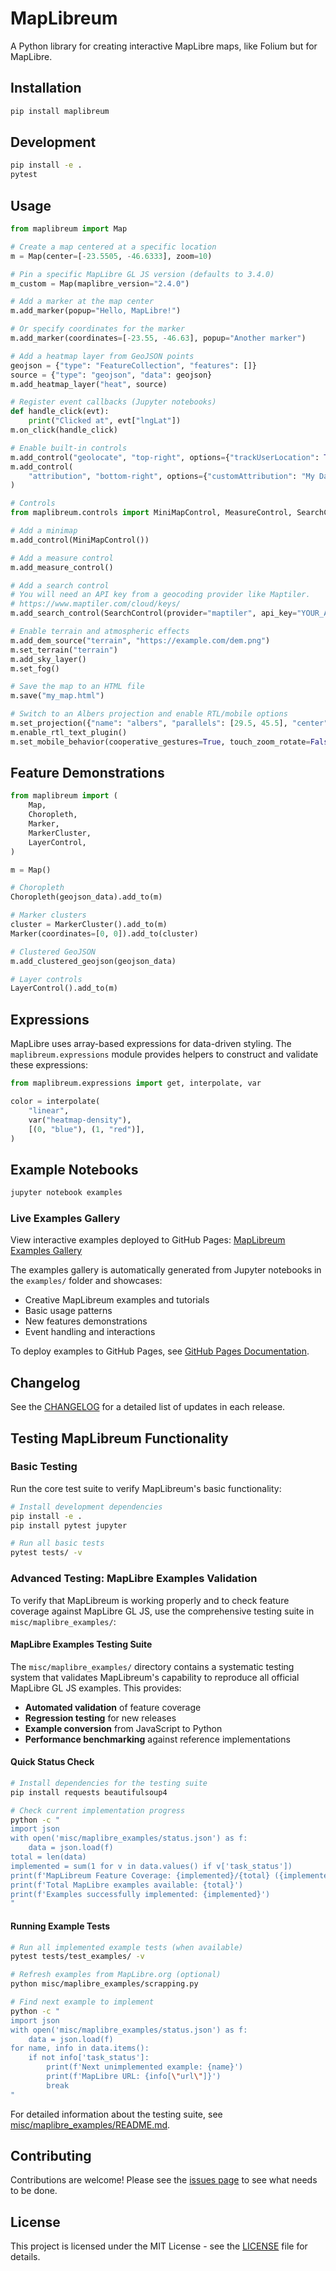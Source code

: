 # MapLibreum

A Python library for creating interactive MapLibre maps, like Folium but for MapLibre.

## Installation

```bash
pip install maplibreum
```

## Development

```bash
pip install -e .
pytest
```

## Usage

```python
from maplibreum import Map

# Create a map centered at a specific location
m = Map(center=[-23.5505, -46.6333], zoom=10)

# Pin a specific MapLibre GL JS version (defaults to 3.4.0)
m_custom = Map(maplibre_version="2.4.0")

# Add a marker at the map center
m.add_marker(popup="Hello, MapLibre!")

# Or specify coordinates for the marker
m.add_marker(coordinates=[-23.55, -46.63], popup="Another marker")

# Add a heatmap layer from GeoJSON points
geojson = {"type": "FeatureCollection", "features": []}
source = {"type": "geojson", "data": geojson}
m.add_heatmap_layer("heat", source)

# Register event callbacks (Jupyter notebooks)
def handle_click(evt):
    print("Clicked at", evt["lngLat"])
m.on_click(handle_click)

# Enable built-in controls
m.add_control("geolocate", "top-right", options={"trackUserLocation": True})
m.add_control(
    "attribution", "bottom-right", options={"customAttribution": "My Data"}
)

# Controls
from maplibreum.controls import MiniMapControl, MeasureControl, SearchControl

# Add a minimap
m.add_control(MiniMapControl())

# Add a measure control
m.add_measure_control()

# Add a search control
# You will need an API key from a geocoding provider like Maptiler.
# https://www.maptiler.com/cloud/keys/
m.add_search_control(SearchControl(provider="maptiler", api_key="YOUR_API_KEY"))

# Enable terrain and atmospheric effects
m.add_dem_source("terrain", "https://example.com/dem.png")
m.set_terrain("terrain")
m.add_sky_layer()
m.set_fog()

# Save the map to an HTML file
m.save("my_map.html")

# Switch to an Albers projection and enable RTL/mobile options
m.set_projection({"name": "albers", "parallels": [29.5, 45.5], "center": [-96, 37.8]})
m.enable_rtl_text_plugin()
m.set_mobile_behavior(cooperative_gestures=True, touch_zoom_rotate=False)
```

## Feature Demonstrations

```python
from maplibreum import (
    Map,
    Choropleth,
    Marker,
    MarkerCluster,
    LayerControl,
)

m = Map()

# Choropleth
Choropleth(geojson_data).add_to(m)

# Marker clusters
cluster = MarkerCluster().add_to(m)
Marker(coordinates=[0, 0]).add_to(cluster)

# Clustered GeoJSON
m.add_clustered_geojson(geojson_data)

# Layer controls
LayerControl().add_to(m)
```

## Expressions

MapLibre uses array-based expressions for data-driven styling. The
``maplibreum.expressions`` module provides helpers to construct and
validate these expressions:

```python
from maplibreum.expressions import get, interpolate, var

color = interpolate(
    "linear",
    var("heatmap-density"),
    [(0, "blue"), (1, "red")],
)
```

## Example Notebooks

```bash
jupyter notebook examples
```

### Live Examples Gallery

View interactive examples deployed to GitHub Pages: [MapLibreum Examples Gallery](https://kauevestena.github.io/maplibreum_prototype/)

The examples gallery is automatically generated from Jupyter notebooks in the `examples/` folder and showcases:
- Creative MapLibreum examples and tutorials
- Basic usage patterns
- New features demonstrations  
- Event handling and interactions

To deploy examples to GitHub Pages, see [GitHub Pages Documentation](docs/GITHUB_PAGES.md).

## Changelog

See the [CHANGELOG](CHANGELOG.md) for a detailed list of updates in each release.

## Testing MapLibreum Functionality

### Basic Testing

Run the core test suite to verify MapLibreum's basic functionality:

```bash
# Install development dependencies
pip install -e .
pip install pytest jupyter

# Run all basic tests
pytest tests/ -v
```

### Advanced Testing: MapLibre Examples Validation

To verify that MapLibreum is working properly and to check feature coverage against MapLibre GL JS, use the comprehensive testing suite in `misc/maplibre_examples/`:

#### MapLibre Examples Testing Suite

The `misc/maplibre_examples/` directory contains a systematic testing system that validates MapLibreum's capability to reproduce all official MapLibre GL JS examples. This provides:

- **Automated validation** of feature coverage  
- **Regression testing** for new releases
- **Example conversion** from JavaScript to Python
- **Performance benchmarking** against reference implementations

#### Quick Status Check

```bash
# Install dependencies for the testing suite
pip install requests beautifulsoup4

# Check current implementation progress
python -c "
import json
with open('misc/maplibre_examples/status.json') as f:
    data = json.load(f)
total = len(data)
implemented = sum(1 for v in data.values() if v['task_status'])
print(f'MapLibreum Feature Coverage: {implemented}/{total} ({implemented/total*100:.1f}%)')
print(f'Total MapLibre examples available: {total}')
print(f'Examples successfully implemented: {implemented}')
"
```

#### Running Example Tests

```bash
# Run all implemented example tests (when available)
pytest tests/test_examples/ -v

# Refresh examples from MapLibre.org (optional)
python misc/maplibre_examples/scrapping.py

# Find next example to implement
python -c "
import json
with open('misc/maplibre_examples/status.json') as f:
    data = json.load(f)
for name, info in data.items():
    if not info['task_status']:
        print(f'Next unimplemented example: {name}')
        print(f'MapLibre URL: {info[\"url\"]}')
        break
"
```

For detailed information about the testing suite, see [misc/maplibre_examples/README.md](misc/maplibre_examples/README.md).

## Contributing

Contributions are welcome! Please see the [issues page](https://github.com/kauevestena/maplibreum_prototype/issues) to see what needs to be done.

## License

This project is licensed under the MIT License - see the [LICENSE](LICENSE) file for details.
